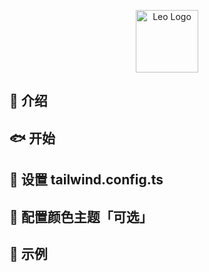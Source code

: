 <p align="center">
  <a href="https://github.com/LeoSunQi/Leo-design.git">
    <img alt="Leo Logo" width="100" src="https://github.dev/LeoSunQi/Leo-design/blob/master/public/leo.png">
  </a>
</p>

## 🚀 介绍

## 🐟 开始

## 🐍 设置 tailwind.config.ts

## 🎨 配置颜色主题「可选」

## 🎉 示例

